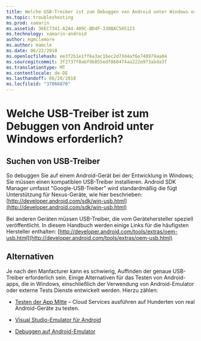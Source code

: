 ```yaml
---
title: Welche USB-Treiber ist zum Debuggen von Android unter Windows erforderlich?
ms.topic: troubleshooting
ms.prod: xamarin
ms.assetid: 36EC7341-A2A4-409C-BD4F-330BAC505123
ms.technology: xamarin-android
author: mgmclemore
ms.author: mamcle
ms.date: 06/22/2018
ms.openlocfilehash: ee3f2b1e1ff6a3ac1bec2d73d4af6e740979aa04
ms.sourcegitcommit: 3f2737f8abf9b855edf060474aa222e973abda3f
ms.translationtype: MT
ms.contentlocale: de-DE
ms.lasthandoff: 06/28/2018
ms.locfileid: "37066870"
---
```

# <a name="what-usb-drivers-do-i-need-to-debug-android-on-windows"></a>Welche USB-Treiber ist zum Debuggen von Android unter Windows erforderlich?

## <a name="finding-usb-drivers"></a>Suchen von USB-Treiber

So debuggen Sie auf einem Android-Gerät bei der Entwicklung in Windows; Sie müssen einen kompatiblen USB-Treiber installieren. Android SDK Manager umfasst "Google-USB-Treiber" wird standardmäßig die fügt Unterstützung für Nexus-Geräte, wie hier beschrieben: [http://developer.android.com/sdk/win-usb.html](http://developer.android.com/sdk/win-usb.html)

Bei anderen Geräten müssen USB-Treiber, die vom Gerätehersteller speziell veröffentlicht. In diesem Handbuch werden einige Links für die häufigsten Hersteller enthalten: [http://developer.android.com/tools/extras/oem-usb.html](http://developer.android.com/tools/extras/oem-usb.html)

## <a name="alternatives"></a>Alternativen

Je nach den Manfacturer kann es schwierig, Auffinden der genaue USB-Treiber erforderlich sein. Einige Alternativen für das Testen von Android-apps, die in Windows, einschließlich der Verwendung von Android-Emulator oder externe Tests Dienste entwickelt werden. Hierzu zählen:

- [Testen der App Mitte](https://docs.microsoft.com/appcenter/test-cloud/) – Cloud Services ausführen auf Hunderten von real Android-Geräte zu testen.

- [Visual Studio-Emulator für Android](https://visualstudio.microsoft.com/vs/msft-android-emulator/)

- [Debuggen auf Android-Emulator](~/android/deploy-test/debugging/debug-on-emulator.md)

